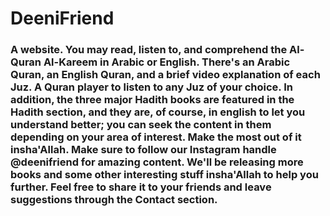 <h1>DeeniFriend</h1> <h3>A website. You may read, listen to, and comprehend the Al-Quran Al-Kareem in Arabic or English. There's an Arabic Quran, an English Quran, and a brief video explanation of each Juz. A Quran player to listen to any Juz of your choice. In addition, the three major Hadith books are featured in the Hadith section, and they are, of course, in english to let you understand better; you can seek the content in them depending on your area of interest. Make the most out of it insha'Allah. Make sure to follow our Instagram handle @deenifriend for amazing content. We'll be releasing more books and some other interesting stuff insha'Allah to help you further. Feel free to share it to your friends and leave suggestions through the Contact section.</h3>
